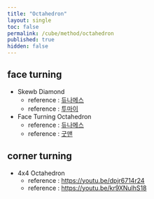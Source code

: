 ```yaml
---
title: "Octahedron"
layout: single
toc: false
permalink: /cube/method/octahedron
published: true
hidden: false
---
```


<head>
  <base target="_blank">
</head>



## face turning

- Skewb Diamond
  - reference : [듀나메스](https://youtu.be/eujA12sUKtM)
  - reference : [투마이](https://youtu.be/6PC0aCguWNc)
- Face Turning Octahedron
  - reference : [듀나메스](https://youtu.be/BqZJcTec904)
  - reference : [굿맨](https://youtu.be/7HLGrcSPpZE)



## corner turning

- 4x4 Octahedron
  - reference : <https://youtu.be/dpjr6714r24>
  - reference : <https://youtu.be/kr9XNulhS18>
